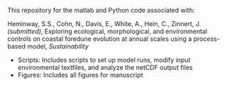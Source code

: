 This repository for the matlab and Python code associated with:

Heminway, S.S., Cohn, N., Davis, E., White, A., Hein, C., Zinnert, J. _(submitted)_, Exploring ecological, morphological, and environmental controls on coastal foredune evolution at annual scales using a process-based model, _Sustainability_ 

- Scripts: Includes scripts to set up model runs, modify input environmental textfiles, and analyze the netCDF output files 
- Figures: Includes all figures for manuscript
